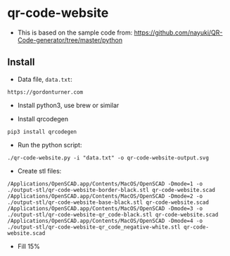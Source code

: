 # qr-code-website

- This is based on the sample code from:
https://github.com/nayuki/QR-Code-generator/tree/master/python


## Install

- Data file, `data.txt`:

```
https://gordonturner.com
```

- Install python3, use brew or similar

- Install qrcodegen

```
pip3 install qrcodegen
```

- Run the python script:

```
./qr-code-website.py -i "data.txt" -o qr-code-website-output.svg
```

- Create stl files:

```
/Applications/OpenSCAD.app/Contents/MacOS/OpenSCAD -Dmode=1 -o ./output-stl/qr-code-website-border-black.stl qr-code-website.scad
/Applications/OpenSCAD.app/Contents/MacOS/OpenSCAD -Dmode=2 -o ./output-stl/qr-code-website-base-black.stl qr-code-website.scad
/Applications/OpenSCAD.app/Contents/MacOS/OpenSCAD -Dmode=3 -o ./output-stl/qr-code-website-qr_code-black.stl qr-code-website.scad
/Applications/OpenSCAD.app/Contents/MacOS/OpenSCAD -Dmode=4 -o ./output-stl/qr-code-website-qr_code_negative-white.stl qr-code-website.scad
```

- Fill 15%